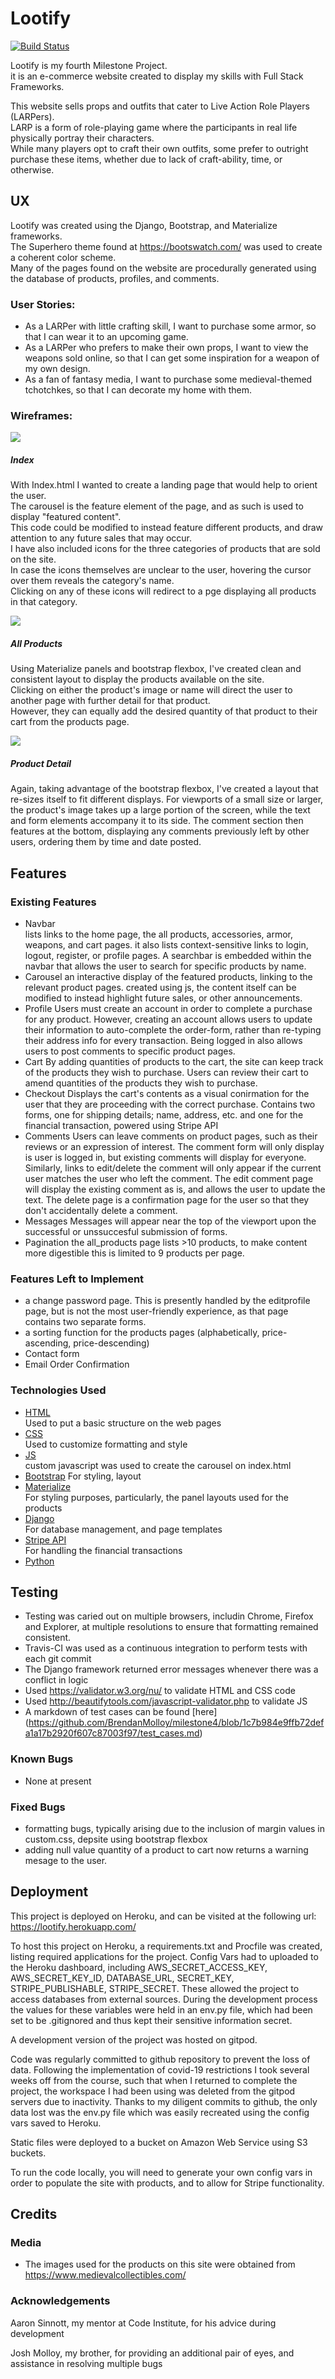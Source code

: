 
# Lootify

[![Build Status](https://travis-ci.org/BrendanMolloy/milestone4.svg?branch=master)](https://travis-ci.org/BrendanMolloy/milestone4)

Lootify is my fourth Milestone Project. <br>
it is an e-commerce website created to display my skills with Full Stack Frameworks.<br>

This website sells props and outfits that cater to Live Action Role Players (LARPers).<br>
LARP is a form of role-playing game where the participants in real life physically portray their characters.<br>
While many players opt to craft their own outfits, some prefer to outright purchase these items, whether due to lack of craft-ability, time, or otherwise.


## UX

Lootify was created using the Django, Bootstrap, and Materialize frameworks.<br>
The Superhero theme found at https://bootswatch.com/ was used to create a coherent color scheme. <br>
Many of the pages found on the website are procedurally generated using the database of products, profiles, and comments.

### User Stories:

* As a LARPer with little crafting skill, I want to purchase some armor, so that I can wear it to an upcoming game.
* As a LARPer who prefers to make their own props, I want to view the weapons sold online, so that I can get some inspiration for a weapon of my own design.
* As a fan of fantasy media, I want to purchase some medieval-themed tchotchkes, so that I can decorate my home with them.

### Wireframes:

![](https://brendans-lootify.s3-eu-west-1.amazonaws.com/media/images/Wireframe+-+Index.png)
##### Index
With Index.html I wanted to create a landing page that would help to orient the user. <br>
The carousel is the feature element of the page, and as such is used to display "featured content". <br>
This code could be modified to instead feature different products, and draw attention to any future sales that may occur.
<br>
I have also included icons for the three categories of products that are sold on the site.<br>
In case the icons themselves are unclear to the user, hovering the cursor over them reveals the category's name.<br>
Clicking on any of these icons will redirect to a pge displaying all products in that category.<br>

![](https://brendans-lootify.s3-eu-west-1.amazonaws.com/media/images/Wireframe+-+All+Products.png)
##### All Products
Using Materialize panels and bootstrap flexbox, 
I've created clean and consistent layout to display the products available on the site.<br>
Clicking on either the product's image or name will direct the user to another page with further detail for that product.<br>
However, they can equally add the desired quantity of that product to their cart from the products page.

![](https://brendans-lootify.s3-eu-west-1.amazonaws.com/media/images/Wireframe+-+Product+detail.png)
##### Product Detail
Again, taking advantage of the bootstrap flexbox, I've created a layout that re-sizes itself to fit different displays.
For viewports of a small size or larger, the product's image takes up a large portion of the screen, 
while the text and form elements accompany it to its side.
The comment section then features at the bottom, 
displaying any comments previously left by other users, ordering them by time and date posted.

## Features

### Existing Features

* Navbar  
    lists links to the home page, the all products, accessories, armor, weapons, and cart pages.
    it also lists context-sensitive links to login, logout, register, or profile pages.
    A searchbar is embedded within the navbar that allows the user to search for specific products by name.
* Carousel
    an interactive display of the featured products, linking to the relevant product pages.
    created using js, the content itself can be modified to instead highlight future sales, or other announcements.
* Profile 
    Users must create an account in order to complete a purchase for any product.
    However, creating an account allows users to update their information to auto-complete the order-form, rather than re-typing their address info for every transaction.
    Being logged in also allows users to post comments to specific product pages.
* Cart 
    By adding quantities of products to the cart, the site can keep track of the products they wish to purchase.
    Users can review their cart to amend quantities of the products they wish to purchase.
* Checkout 
    Displays the cart's contents as a visual conirmation for the user that they are proceeding with the correct purchase.
    Contains two forms, one for shipping details; name, address, etc. and one for the financial transaction, powered using Stripe API
* Comments 
    Users can leave comments on product pages, such as their reviews or an expression of interest.
    The comment form will only display is user is logged in, but existing comments will display for everyone.
    Similarly, links to edit/delete the comment will only appear if the current user matches the user who left the comment. 
    The edit comment page will display the existing comment as is, and allows the user to update the text.
    The delete page is a confirmation page for the user so that they don't accidentally delete a comment.
* Messages
    Messages will appear near the top of the viewport upon the successful or unssuccesful submission of forms.
* Pagination
    the all_products page lists >10 products, to make content more digestible this is limited to 9 products per page.

### Features Left to Implement

* a change password page. This is presently handled by the editprofile page, but is not the most user-friendly experience, as that page contains two separate forms.
* a sorting function for the products pages (alphabetically, price-ascending, price-descending)
* Contact form
* Email Order Confirmation

### Technologies Used

* [HTML](https://html.com/)  
    Used to put a basic structure on the web pages
* [CSS](https://en.wikipedia.org/wiki/Cascading_Style_Sheets)  
    Used to customize formatting and style
* [JS](https://www.javascript.com/)  
    custom javascript was used to create the carousel on index.html
* [Bootstrap](https://getbootstrap.com/)
    For styling, layout
* [Materialize](https://materializecss.com/)  
    For styling purposes, particularly, the panel layouts used for the products
* [Django](https://www.djangoproject.com/)  
    For database management, and page templates
* [Stripe API](https://stripe.com/ie)  
    For handling the financial transactions
* [Python](https://www.python.org/)  
    
## Testing

* Testing was caried out on multiple browsers, includin Chrome, Firefox and Explorer, at multiple resolutions to ensure that formatting remained consistent.
* Travis-CI was used as a continuous integration to perform tests with each git commit
* The Django framework returned error messages whenever there was a conflict in logic
* Used https://validator.w3.org/nu/ to validate HTML and CSS code
* Used http://beautifytools.com/javascript-validator.php to validate JS
* A markdown of test cases can be found [here] (https://github.com/BrendanMolloy/milestone4/blob/1c7b984e9ffb72defa1a17b2920f607c87003f97/test_cases.md)


### Known Bugs
* None at present

### Fixed Bugs
* formatting bugs, typically arising due to the inclusion of margin values in custom.css, depsite using bootstrap flexbox
* adding null value quantity of a product to cart now returns a warning mesage to the user.

## Deployment
This project is deployed on Heroku, and can be visited at the following url:  
    https://lootify.herokuapp.com/

To host this project on Heroku, a requirements.txt and Procfile was created, listing required applications for the project.
Config Vars had to uploaded to the Heroku dashboard, including 
AWS_SECRET_ACCESS_KEY, AWS_SECRET_KEY_ID, DATABASE_URL, SECRET_KEY, STRIPE_PUBLISHABLE, STRIPE_SECRET.
These allowed the project to access databases from external sources. 
During the development process the values for these variables were held in an env.py file, 
which had been set to be .gitignored and thus kept their sensitive information secret.

A development version of the project was hosted on gitpod. 

Code was regularly committed to github repository to prevent the loss of data.
Following the implementation of covid-19 restrictions I took several weeks off from the course, 
such that when I returned to complete the project, 
the workspace I had been using was deleted from the gitpod servers due to inactivity.
Thanks to my diligent commits to github, the only data lost was the env.py file 
which was easily recreated using the config vars saved to Heroku.

Static files were deployed to a bucket on Amazon Web Service using S3 buckets.

To run the code locally, you will need to generate your own config vars in order to populate the site with products,
and to allow for Stripe functionality.

## Credits
### Media
* The images used for the products on this site were obtained from https://www.medievalcollectibles.com/

### Acknowledgements
Aaron Sinnott, my mentor at Code Institute, for his advice during development

Josh Molloy, my brother, for providing an additional pair of eyes, and assistance in resolving multiple bugs